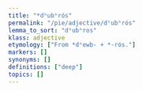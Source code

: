 ```yaml
---
title: "*dʰubʰrós"
permalink: "/pie/adjective/dʰubʰrós"
lemma_to_sort: "dʰubʰros"
klass: adjective
etymology: ["From *dʰewb- +‎ *-rós."]
markers: []
synonyms: []
definitions: ["deep"]
topics: []
---
```


